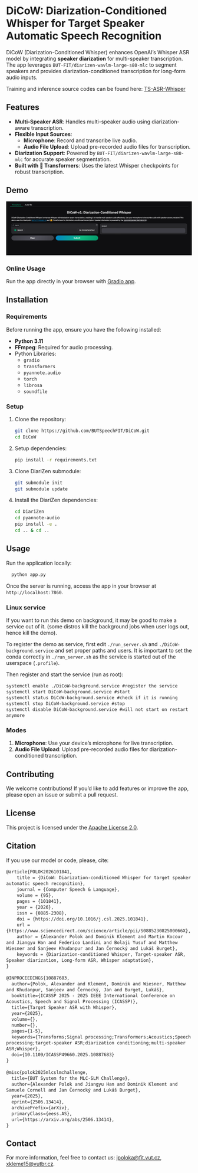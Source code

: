 # DiCoW: Diarization-Conditioned Whisper for Target Speaker Automatic Speech Recognition

DiCoW (Diarization-Conditioned Whisper) enhances OpenAI’s Whisper ASR model by integrating **speaker diarization** for multi-speaker transcription. The app leverages `BUT-FIT/diarizen-wavlm-large-s80-mlc` to segment speakers and provides diarization-conditioned transcription for long-form audio inputs.

Training and inference source codes can be found here: [TS-ASR-Whisper](https://github.com/BUTSpeechFIT/TS-ASR-Whisper)

## Features

- **Multi-Speaker ASR**: Handles multi-speaker audio using diarization-aware transcription.  
- **Flexible Input Sources**:  
  - **Microphone**: Record and transcribe live audio.  
  - **Audio File Upload**: Upload pre-recorded audio files for transcription.  
- **Diarization Support**: Powered by `BUT-FIT/diarizen-wavlm-large-s80-mlc` for accurate speaker segmentation.  
- **Built with 🤗 Transformers**: Uses the latest Whisper checkpoints for robust transcription.  


## Demo

![DiCoW-v1 Demo](img.png)  

### Online Usage
Run the app directly in your browser with [Gradio app](https://pccnect.fit.vutbr.cz/gradio-demo).

## Installation

### Requirements

Before running the app, ensure you have the following installed:

- **Python 3.11**  
- **FFmpeg**: Required for audio processing.
- Python Libraries:  
  - `gradio`  
  - `transformers`  
  - `pyannote.audio`  
  - `torch`
  - `librosa`
  - `soundfile`

### Setup

1. Clone the repository:  
    ```bash 
   git clone https://github.com/BUTSpeechFIT/DiCoW.git
   cd DiCoW  
    ```
2. Setup dependencies:
   ```bash
   pip install -r requirements.txt
   ```
3. Clone DiariZen submodule:
   ```bash
   git submodule init
   git submodule update
   ```
4. Install the DiariZen dependencies:
   ```bash
   cd DiariZen
   cd pyannote-audio
   pip install -e .
   cd .. & cd ..
   ```
   
## Usage

Run the application locally:  
```bash
  python app.py  
```

Once the server is running, access the app in your browser at `http://localhost:7860`.

### Linux service

If you want to run this demo on background, it may be good to make a service out of it. (some distros kill the background jobs when user logs out, hence kill the demo).

To register the demo as service, first edit `./run_server.sh` and `./DiCoW-background.service` and set proper paths and users. It is important to set the conda correctly in `./run_server.sh` 
as the service is started out of the userspace (`.profile`).

Then register and start the service (run as root):
```
systemctl enable ./DiCoW-background.service #register the service
systemctl start DiCoW-background.service #start
systemctl status DiCoW-background.service #check if it is running
systemctl stop DiCoW-background.service #stop
systemctl disable DiCoW-background.service #will not start on restart anymore
```

### Modes

1. **Microphone**: Use your device’s microphone for live transcription.  
2. **Audio File Upload**: Upload pre-recorded audio files for diarization-conditioned transcription.  

## Contributing
We welcome contributions! If you’d like to add features or improve the app, please open an issue or submit a pull request.

## License
This project is licensed under the [Apache License 2.0](LICENSE).

## Citation
If you use our model or code, please, cite:
```
@article{POLOK2026101841,
    title = {DiCoW: Diarization-conditioned Whisper for target speaker automatic speech recognition},
    journal = {Computer Speech & Language},
    volume = {95},
    pages = {101841},
    year = {2026},
    issn = {0885-2308},
    doi = {https://doi.org/10.1016/j.csl.2025.101841},
    url = {https://www.sciencedirect.com/science/article/pii/S088523082500066X},
    author = {Alexander Polok and Dominik Klement and Martin Kocour and Jiangyu Han and Federico Landini and Bolaji Yusuf and Matthew Wiesner and Sanjeev Khudanpur and Jan Černocký and Lukáš Burget},
    keywords = {Diarization-conditioned Whisper, Target-speaker ASR, Speaker diarization, Long-form ASR, Whisper adaptation},
}

@INPROCEEDINGS{10887683,
  author={Polok, Alexander and Klement, Dominik and Wiesner, Matthew and Khudanpur, Sanjeev and Černocký, Jan and Burget, Lukáš},
  booktitle={ICASSP 2025 - 2025 IEEE International Conference on Acoustics, Speech and Signal Processing (ICASSP)}, 
  title={Target Speaker ASR with Whisper}, 
  year={2025},
  volume={},
  number={},
  pages={1-5},
  keywords={Transforms;Signal processing;Transformers;Acoustics;Speech processing;target-speaker ASR;diarization conditioning;multi-speaker ASR;Whisper},
  doi={10.1109/ICASSP49660.2025.10887683}
}

@misc{polok2025mlcslmchallenge,
  title={BUT System for the MLC-SLM Challenge}, 
  author={Alexander Polok and Jiangyu Han and Dominik Klement and Samuele Cornell and Jan Černocký and Lukáš Burget},
  year={2025},
  eprint={2506.13414},
  archivePrefix={arXiv},
  primaryClass={eess.AS},
  url={https://arxiv.org/abs/2506.13414}, 
}
```

## Contact
For more information, feel free to contact us: [ipoloka@fit.vut.cz](mailto:ipoloka@fit.vut.cz), [xkleme15@vutbr.cz](mailto:xkleme15@vutbr.cz).
